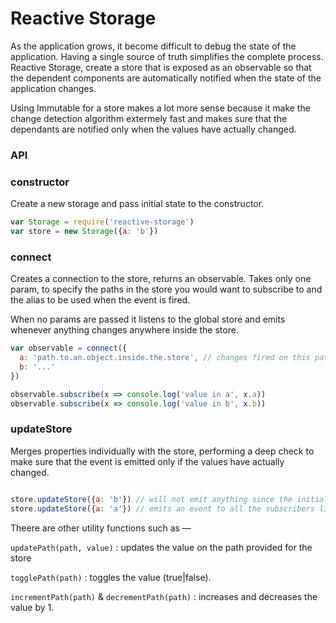 # Reactive Storage

As the application grows, it become difficult to debug the state of the application. Having a single source of truth simplifies the complete process. Reactive Storage, create a store that is exposed as an observable so that the dependent components are automatically notified when the state of the application changes.

Using Immutable for a store makes a lot more sense because it make the change detection algorithm extermely fast and makes sure that the dependants are notified only when the values have actually changed.

### API
### constructor
Create a new storage and pass initial state to the constructor.

```javascript
var Storage = require('reactive-storage')
var store = new Storage({a: 'b'})
```



### connect
Creates a connection to the store, returns an observable. Takes only one param, to specify the paths in the store you would want to subscribe to and the alias to be used when the event is fired.

When no params are passed it listens to the global store and emits whenever anything changes anywhere inside the store.


```javascript
var observable = connect({
  a: 'path.to.an.object.inside.the.store', // changes fired on this path are available on `a` property
  b: '...'
})

observable.subscribe(x => console.log('value in a', x.a))
observable.subscribe(x => console.log('value in b', x.b))

```

### updateStore
Merges properties individually with the store, performing a deep check to make sure that the event is emitted only if the values have actually changed.

```javascript

store.updateStore({a: 'b'}) // will not emit anything since the initial and final values are the same
store.updateStore({a: 'a'}) // emits an event to all the subscribers listening to this path
```

Theere are other utility functions such as —

`updatePath(path, value)` : updates the value on the path provided for the store

`togglePath(path)` : toggles the value (true|false).

`incrementPath(path)` & `decrementPath(path)` : increases and decreases the value by 1.
